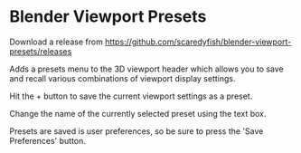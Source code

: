 # Blender Viewport Presets

Download a release from https://github.com/scaredyfish/blender-viewport-presets/releases

Adds a presets menu to the 3D viewport header which allows you to save and recall various combinations of viewport display settings.

Hit the + button to save the current viewport settings as a preset.

Change the name of the currently selected preset using the text box.

Presets are saved is user preferences, so be sure to press the 'Save Preferences' button. 
